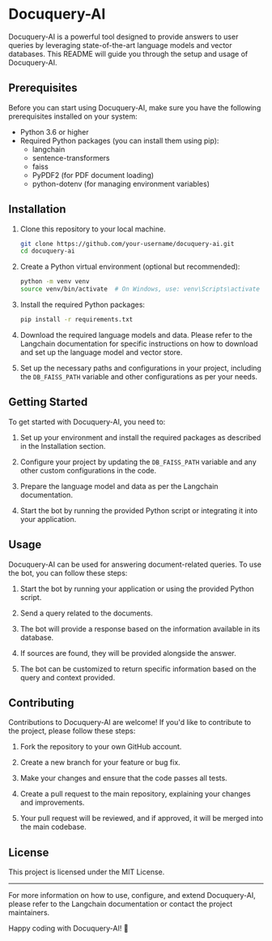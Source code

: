 # Docuquery-AI

Docuquery-AI is a powerful tool designed to provide answers to user queries by leveraging state-of-the-art language models and vector databases. This README will guide you through the setup and usage of Docuquery-AI.



## Prerequisites

Before you can start using Docuquery-AI, make sure you have the following prerequisites installed on your system:

- Python 3.6 or higher
- Required Python packages (you can install them using pip):
    - langchain
    - sentence-transformers
    - faiss
    - PyPDF2 (for PDF document loading)
    - python-dotenv (for managing environment variables)

## Installation

1. Clone this repository to your local machine.

    ```bash
    git clone https://github.com/your-username/docuquery-ai.git
    cd docuquery-ai
    ```

2. Create a Python virtual environment (optional but recommended):

    ```bash
    python -m venv venv
    source venv/bin/activate  # On Windows, use: venv\Scripts\activate
    ```

3. Install the required Python packages:

    ```bash
    pip install -r requirements.txt
    ```

4. Download the required language models and data. Please refer to the Langchain documentation for specific instructions on how to download and set up the language model and vector store.

5. Set up the necessary paths and configurations in your project, including the `DB_FAISS_PATH` variable and other configurations as per your needs.

## Getting Started

To get started with Docuquery-AI, you need to:

1. Set up your environment and install the required packages as described in the Installation section.

2. Configure your project by updating the `DB_FAISS_PATH` variable and any other custom configurations in the code.

3. Prepare the language model and data as per the Langchain documentation.

4. Start the bot by running the provided Python script or integrating it into your application.

## Usage

Docuquery-AI can be used for answering document-related queries. To use the bot, you can follow these steps:

1. Start the bot by running your application or using the provided Python script.

2. Send a query related to the documents.

3. The bot will provide a response based on the information available in its database.

4. If sources are found, they will be provided alongside the answer.

5. The bot can be customized to return specific information based on the query and context provided.

## Contributing

Contributions to Docuquery-AI are welcome! If you'd like to contribute to the project, please follow these steps:

1. Fork the repository to your own GitHub account.

2. Create a new branch for your feature or bug fix.

3. Make your changes and ensure that the code passes all tests.

4. Create a pull request to the main repository, explaining your changes and improvements.

5. Your pull request will be reviewed, and if approved, it will be merged into the main codebase.

## License

This project is licensed under the MIT License.

---

For more information on how to use, configure, and extend Docuquery-AI, please refer to the Langchain documentation or contact the project maintainers.

Happy coding with Docuquery-AI! 🚀

